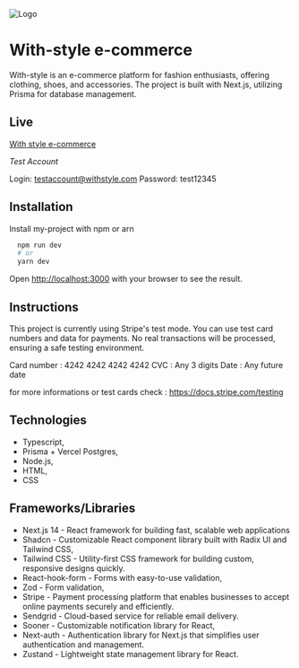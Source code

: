 ![Logo](https://i.ibb.co/G9ffXns/Logo.png)

# With-style e-commerce

With-style is an e-commerce platform for fashion enthusiasts, offering clothing, shoes, and accessories. The project is built with Next.js, utilizing Prisma for database management.

## Live

[With style e-commerce](https://with-style.vercel.app)

_Test Account_

Login: testaccount@withstyle.com
Password: test12345

## Installation

Install my-project with npm or arn

```bash
  npm run dev
  # or
  yarn dev
```

Open [http://localhost:3000](http://localhost:3000) with your browser to see the result.

## Instructions

This project is currently using Stripe's test mode. You can use test card numbers and data for payments. No real transactions will be processed, ensuring a safe testing environment.

Card number : 4242 4242 4242 4242
CVC : Any 3 digits
Date : Any future date

for more informations or test cards check : https://docs.stripe.com/testing

## Technologies

- Typescript,
- Prisma + Vercel Postgres,
- Node.js,
- HTML,
- CSS

## Frameworks/Libraries

- Next.js 14 - React framework for building fast, scalable web applications
- Shadcn - Customizable React component library built with Radix UI and Tailwind CSS,
- Tailwind CSS - Utility-first CSS framework for building custom, responsive designs quickly.
- React-hook-form - Forms with easy-to-use validation,
- Zod - Form validation,
- Stripe - Payment processing platform that enables businesses to accept online payments securely and efficiently.
- Sendgrid - Cloud-based service for reliable email delivery.
- Sooner - Customizable notification library for React,
- Next-auth - Authentication library for Next.js that simplifies user authentication and management.
- Zustand - Lightweight state management library for React.
